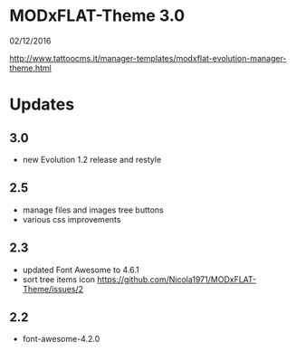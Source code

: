 # MODxFLAT-Theme 3.0
02/12/2016

http://www.tattoocms.it/manager-templates/modxflat-evolution-manager-theme.html



# Updates

## 3.0
* new Evolution 1.2 release and restyle

## 2.5
* manage files and images tree buttons
* various css improvements

## 2.3
* updated Font Awesome to 4.6.1
* sort tree items icon https://github.com/Nicola1971/MODxFLAT-Theme/issues/2

## 2.2 
* font-awesome-4.2.0
